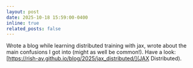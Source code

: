 ```yaml
---
layout: post
date: 2025-10-18 15:59:00-0400
inline: true
related_posts: false
---
```


Wrote a blog while learning distributed training with jax, wrote about the main confusions I got into (might as well be common!). Have a look: [https://rish-av.github.io/blog/2025/jax_distributed/](JAX Distributed).
